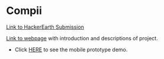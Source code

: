 # Compii

[Link to HackerEarth Submission](https://www.hackerearth.com/sprints/lumohacks-2018-canadas-ultimate-health-hackathon/dashboard/2d90a74/submission/)

[Link to webpage](http://dev.richmun.ca/compassionate-intelligence/) with introduction and descriptions of project.

- Click [HERE](https://projects.invisionapp.com/prototype/Compii-cjm5an1f0001cua01yv50w7y1/play/d7b88e9d) to see the mobile prototype demo.
